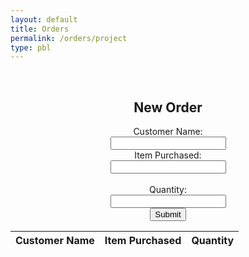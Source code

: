 ```yaml
---
layout: default
title: Orders
permalink: /orders/project
type: pbl
---
```




<script src="http://ajax.googleapis.com/ajax/libs/jquery/1.7.1/jquery.min.js" type="text/javascript"></script>

<!--<center><button onclick="orderinput()">Add Order</button></center>-->

<!--<p id="order"></p>-->

<!--<script>

function orderinput() {
    let customer = prompt("Please enter customer name", "Customer name");
    if (customer != null) {
      document.getElementById("order").innerHTML =
      "New Customer: " + customer;
    }
}

</script>-->

<section id="NewOrder" style="display:block; text-align:center">
    <form>
        <br>
        <h2>New Order</h2>
        <label for="customer">Customer Name:</label><br>
        <input type="text" id="customerid" name="customer" value=""><br>
        <label for="item">Item Purchased:</label><br>
        <input type="text" id="itemid" name="item" value=""><br><br>
        <label for="quantity">Quantity:</label><br>
        <input type="text" id="quantityid" name="quantity" value=""><br>
        <!--button for closing-->
        <button id ="enterorder" type='button'>Submit</button>
        <script> $("#enterorder").click(function() {
            let customer = document.getElementById("customerid").value;
            let item = document.getElementById("itemid").value;
            let quantity = document.getElementById("quantityid").value;
            let order_url = "https://coolcoders.nighthawkcodescrums.gq/api/orders/" + customer + "/" + item + "/" + quantity;
            var xhr = new XMLHttpRequest();
            xhr.open("GET", order_url);
            xhr.onreadystatechange = function() {
            if (xhr.readyState === 4 && xhr.status == 200) {
              let data = xhr.responseText;
              console.log(data);
              console.log(typeof data);
              if (data == "true\n") {
                document.getElementById("NewOrder").style.display = "none";
              };
            }};
          xhr.send();
        });
</script>




<!-- HTML table fragment for page -->
<table>
  <thead>
  <tr>
    <th>Customer Name</th>
    <th>Item Purchased</th>
    <th>Quantity</th>
  </tr>
  </thead>
  <tbody id="result">
    <!-- javascript generated data -->
  </tbody>
</table>


<!-- Script is layed out in a sequence (without a function) and will execute when page is loaded -->
<script>

  // prepare HTML defined "result" container for new output
  const resultContainer = document.getElementById("result");

  // prepare fetch urls
  const url = "https://coolcoders.nighthawkcodescrums.gq/api/orders"; 
  const lower_url = url + "/quantity/";  // quantity

   // prepare fetch GET options
  const options = {
    method: 'GET', // *GET, POST, PUT, DELETE, etc.
    mode: 'cors', // no-cors, *cors, same-origin
    cache: 'default', // *default, no-cache, reload, force-cache, only-if-cached
    credentials: 'omit', // include, *same-origin, omit
    headers: {
      'Content-Type': 'application/json'
      // 'Content-Type': 'application/x-www-form-urlencoded',
    },
  };
  // prepare fetch PUT options, clones with JS Spread Operator (...)
  const put_options = {...options, method: 'PUT'}; // clones and replaces method

  // fetch the API
  fetch(url, options)
    // response is a RESTful "promise" on any successful fetch
    .then(response => {
      // check for response errors
      if (response.status !== 200) {
          error('GET API response failure: ' + response.status);
          return;
      }
      // valid response will have JSON data
      response.json().then(data => {
          console.log(data);
          for (const row of data) {
            // make "tr element" for each "row of data"
            const tr = document.createElement("tr");

            // td for item cell
            const orders = document.createElement("td");
              orders.innerHTML = row.id + ". " + row.item + row.quantity;  // add fetched data to innerHTML

            // this builds ALL td's (cells) into tr (row) element
            tr.appendChild(orders);

             // this adds all the tr (row) work above to the HTML "result" container
            resultContainer.appendChild(tr);
          }
      })
  })

  // catch fetch errors (ie Nginx ACCESS to server blocked)
  .catch(err => {
    error(err + " " + url);
  });

  // Reaction function to quantity user actions
  function subtract(type, put_url, elemID) {

    // fetch the API
    fetch(put_url, put_options)
    // response is a RESTful "promise" on any successful fetch
    .then(response => {
      // check for response errors
      if (response.status !== 200) {
          error("PUT API response failure: " + response.status)
          return;  // api failure
      }
      // valid response will have JSON data
      response.json().then(data => {
          console.log(data);
          // quantity updated/decreased
          if (type === QUANTITY) // quantity data element
            document.getElementById(elemID).innerHTML = data.quantity;  // fetched quantity data assigned to quantity Document Object Model (DOM)
          else
            error("unknown type: " + type);  // should never occur
      })
    })
    // catch fetch errors (ie Nginx ACCESS to server blocked)
    .catch(err => {
      error(err + " " + put_url);
    });
    
  }

  // Something went wrong with actions or responses
  function error(err) {
    // log as Error in console
    console.error(err);
    // append error to resultContainer
    const tr = document.createElement("tr");
    const td = document.createElement("td");
    td.innerHTML = err;
    tr.appendChild(td);
    resultContainer.appendChild(tr);
  }

</script>
